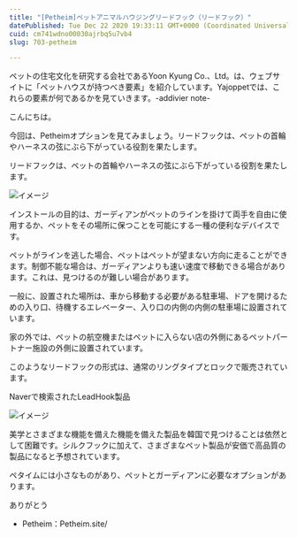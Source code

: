 ```yaml
---
title: "[Petheim]ペットアニマルハウジングリードフック（リードフック）"
datePublished: Tue Dec 22 2020 19:33:11 GMT+0000 (Coordinated Universal Time)
cuid: cm741wdno00030ajrbq5u7vb4
slug: 703-petheim

---
```



ペットの住宅文化を研究する会社であるYoon Kyung Co.、Ltd。は、ウェブサイトに「ペットハウスが持つべき要素」を紹介しています。Yajoppetでは、これらの要素が何であるかを見ていきます。-addivier note-

こんにちは。

今回は、Petheimオプションを見てみましょう。リードフックは、ペットの首輪やハーネスの弦にぶら下がっている役割を果たします。

リードフックは、ペットの首輪やハーネスの弦にぶら下がっている役割を果たします。

![イメージ](https://cdn.hashnode.com/res/hashnode/image/upload/v1739494137198/8fa27a55-efb5-4b2d-9c44-084ecc7982b5.jpeg)

インストールの目的は、ガーディアンがペットのラインを掛けて両手を自由に使用するか、ペットをその場所に保つことを可能にする一種の便利なデバイスです。

ペットがラインを逃した場合、ペットはペットが望まない方向に走ることができます。制御不能な場合は、ガーディアンよりも速い速度で移動できる場合があります。これは、見つけるのが難しい場合があります。

一般に、設置された場所は、車から移動する必要がある駐車場、ドアを開けるための入り口、待機するエレベーター、入り口の内側の内側の駐車場に設置されています。

家の外では、ペットの航空機またはペットに入らない店の外側にあるペットパートナー施設の外側に設置されています。

このようなリードフックの形式は、通常のリングタイプとロックで販売されています。

Naverで検索されたLeadHook製品

![イメージ](https://cdn.hashnode.com/res/hashnode/image/upload/v1739494139621/7a6ced89-5c35-439f-91a4-10f13d6a5eaf.png)

美学とさまざまな機能を備えた機能を備えた製品を韓国で見つけることは依然として困難です。シルクフックに加えて、さまざまなペット製品が安価で高品質の製品になると予想されています。

ペタイムには小さなものがあり、ペットとガーディアンに必要なオプションがあります。

ありがとう

- Petheim：Petheim.site/